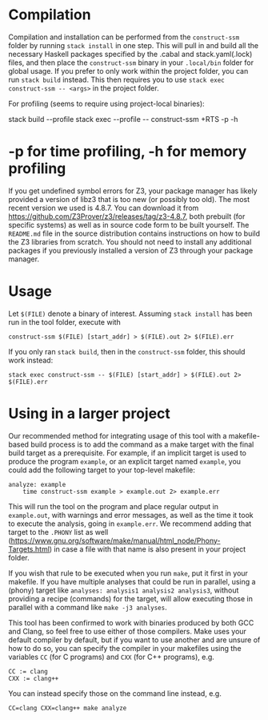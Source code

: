 # Compilation

Compilation and installation can be performed from the `construct-ssm` folder by running `stack install` in one step. This will pull in and build all the necessary Haskell packages specified by the .cabal and stack.yaml(.lock) files, and then place the `construct-ssm` binary in your `.local/bin` folder for global usage. If you prefer to only work within the project folder, you can run `stack build` instead. This then requires you to use `stack exec construct-ssm -- <args>` in the project folder.

For profiling (seems to require using project-local binaries):

  stack build --profile
  stack exec --profile -- construct-ssm <args> +RTS -p -h
  # -p for time profiling, -h for memory profiling

If you get undefined symbol errors for Z3, your package manager has likely provided a version of libz3 that is too new (or possibly too old). The most recent version we used is 4.8.7. You can download it from https://github.com/Z3Prover/z3/releases/tag/z3-4.8.7, both prebuilt (for specific systems) as well as in source code form to be built yourself. The `README.md` file in the source distribution contains instructions on how to build the Z3 libraries from scratch. You should not need to install any additional packages if you previously installed a version of Z3 through your package manager.

# Usage

Let `$(FILE)` denote a binary of interest. Assuming `stack install` has been run in the tool folder, execute with

	construct-ssm $(FILE) [start_addr] > $(FILE).out 2> $(FILE).err

If you only ran `stack build`, then in the `construct-ssm` folder, this should work instead:

    stack exec construct-ssm -- $(FILE) [start_addr] > $(FILE).out 2> $(FILE).err

# Using in a larger project

Our recommended method for integrating usage of this tool with a makefile-based
build process is to add the command as a make target with the final build target
as a prerequisite. For example, if an implicit target is used to produce the
program `example`, or an explicit target named `example`,
you could add the following target to your top-level makefile:

    analyze: example
        time construct-ssm example > example.out 2> example.err

This will run the tool on the program and place regular output in `example.out`,
with warnings and error messages, as well as the time it took to execute the
analysis, going in `example.err`.
We recommend adding that target to the `.PHONY` list as well
(https://www.gnu.org/software/make/manual/html_node/Phony-Targets.html)
in case a file with that name is also present in your project folder.

If you wish that rule to be executed when you run `make`,
put it first in your makefile.
If you have multiple analyses that could be run in parallel,
using a (phony) target like `analyses: analysis1 analysis2 analysis3`,
without providing a recipe (commands) for the target, will allow executing those
in parallel with a command like `make -j3 analyses`.

This tool has been confirmed to work with binaries produced by both GCC and Clang,
so feel free to use either of those compilers.
Make uses your default compiler by default, but if you want to use another and
are unsure of how to do so, you can specify the compiler in your makefiles using
the variables `CC` (for C programs) and `CXX` (for C++ programs), e.g.

    CC := clang
    CXX := clang++

You can instead specify those on the command line instead, e.g.

    CC=clang CXX=clang++ make analyze
